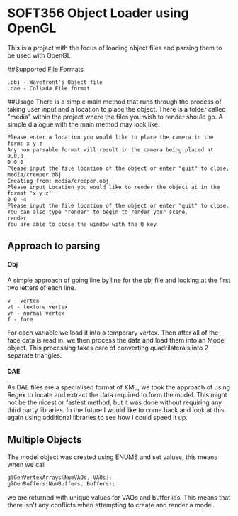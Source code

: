 # SOFT356 Object Loader using OpenGL

This is a project with the focus of loading object files and parsing them to be used with OpenGL. 

##Supported File Formats
```
.obj - Wavefront's Object file
.dae - Collada File format
```

##Usage
There is a simple main method that runs through the process of taking user input and a location to place the object. There is a folder called "media" within the project where the files you wish to render should go. A simple dialogue with the main method may look like:

```
Please enter a location you would like to place the camera in the form: x y z
Any non parsable format will result in the camera being placed at 0,0,0
0 0 0
Please input the file location of the object or enter "quit" to close.
media/creeper.obj
Creating from: media/creeper.obj
Please input Location you would like to render the object at in the format 'x y z'
0 0 -4
Please input the file location of the object or enter "quit" to close.
You can also type "render" to begin to render your scene.
render
You are able to close the window with the Q key
```

## Approach to parsing
#### Obj
A simple approach of going line by line for the obj file and looking at the first two letters of each line. 

```
v - vertex
vt - texture vertex
vn - normal vertex
f - face
```

For each variable we load it into a temporary vertex. Then after all of the face data is read in, we then process the data and load them into an Model object. This processing takes care of converting quadrilaterals into 2 separate triangles.

#### DAE
As DAE files are a specialised format of XML, we took the approach of using Regex to locate and extract the data required to form the model. This might not be the nicest or fastest method, but it was done without requiring any third party libraries. In the future I would like to come back and look at this again using additional libraries to see how I could speed it up.



## Multiple Objects
The model object was created using ENUMS and set values, this means when we call
```cpp
glGenVertexArrays(NumVAOs, VAOs);
glGenBuffers(NumBuffers, Buffers);
```
we are returned with unique values for VAOs and buffer ids. This means that there isn't any conflicts when attempting to create and render a model.

